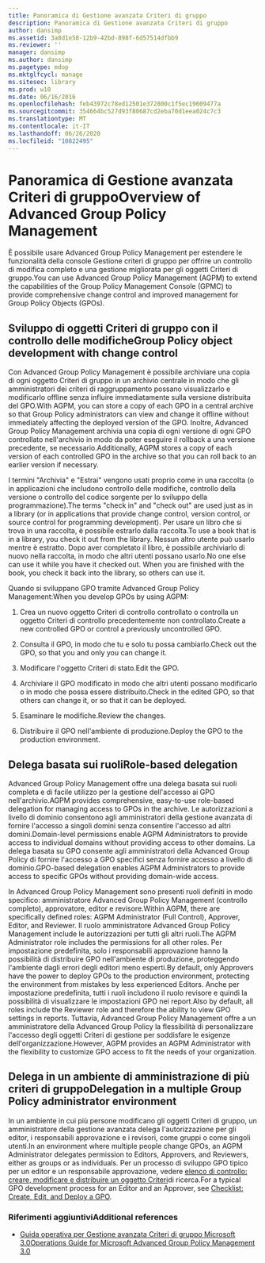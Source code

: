 ```yaml
---
title: Panoramica di Gestione avanzata Criteri di gruppo
description: Panoramica di Gestione avanzata Criteri di gruppo
author: dansimp
ms.assetid: 3a8d1e58-12b9-42bd-898f-6d57514dfbb9
ms.reviewer: ''
manager: dansimp
ms.author: dansimp
ms.pagetype: mdop
ms.mktglfcycl: manage
ms.sitesec: library
ms.prod: w10
ms.date: 06/16/2016
ms.openlocfilehash: feb43972c78ed12501e372800c1f5ec19609477a
ms.sourcegitcommit: 354664bc527d93f80687cd2eba70d1eea024c7c3
ms.translationtype: MT
ms.contentlocale: it-IT
ms.lasthandoff: 06/26/2020
ms.locfileid: "10822495"
---
```

# <span data-ttu-id="d67f4-103">Panoramica di Gestione avanzata Criteri di gruppo</span><span class="sxs-lookup"><span data-stu-id="d67f4-103">Overview of Advanced Group Policy Management</span></span>


<span data-ttu-id="d67f4-104">È possibile usare Advanced Group Policy Management per estendere le funzionalità della console Gestione criteri di gruppo per offrire un controllo di modifica completo e una gestione migliorata per gli oggetti Criteri di gruppo.</span><span class="sxs-lookup"><span data-stu-id="d67f4-104">You can use Advanced Group Policy Management (AGPM) to extend the capabilities of the Group Policy Management Console (GPMC) to provide comprehensive change control and improved management for Group Policy Objects (GPOs).</span></span>

## <span data-ttu-id="d67f4-105">Sviluppo di oggetti Criteri di gruppo con il controllo delle modifiche</span><span class="sxs-lookup"><span data-stu-id="d67f4-105">Group Policy object development with change control</span></span>


<span data-ttu-id="d67f4-106">Con Advanced Group Policy Management è possibile archiviare una copia di ogni oggetto Criteri di gruppo in un archivio centrale in modo che gli amministratori dei criteri di raggruppamento possano visualizzarlo e modificarlo offline senza influire immediatamente sulla versione distribuita del GPO.</span><span class="sxs-lookup"><span data-stu-id="d67f4-106">With AGPM, you can store a copy of each GPO in a central archive so that Group Policy administrators can view and change it offline without immediately affecting the deployed version of the GPO.</span></span> <span data-ttu-id="d67f4-107">Inoltre, Advanced Group Policy Management archivia una copia di ogni versione di ogni GPO controllato nell'archivio in modo da poter eseguire il rollback a una versione precedente, se necessario.</span><span class="sxs-lookup"><span data-stu-id="d67f4-107">Additionally, AGPM stores a copy of each version of each controlled GPO in the archive so that you can roll back to an earlier version if necessary.</span></span>

<span data-ttu-id="d67f4-108">I termini "Archivia" e "Estrai" vengono usati proprio come in una raccolta (o in applicazioni che includono controllo delle modifiche, controllo della versione o controllo del codice sorgente per lo sviluppo della programmazione).</span><span class="sxs-lookup"><span data-stu-id="d67f4-108">The terms "check in" and "check out" are used just as in a library (or in applications that provide change control, version control, or source control for programming development).</span></span> <span data-ttu-id="d67f4-109">Per usare un libro che si trova in una raccolta, è possibile estrarlo dalla raccolta.</span><span class="sxs-lookup"><span data-stu-id="d67f4-109">To use a book that is in a library, you check it out from the library.</span></span> <span data-ttu-id="d67f4-110">Nessun altro utente può usarlo mentre è estratto. Dopo aver completato il libro, è possibile archiviarlo di nuovo nella raccolta, in modo che altri utenti possano usarlo.</span><span class="sxs-lookup"><span data-stu-id="d67f4-110">No one else can use it while you have it checked out. When you are finished with the book, you check it back into the library, so others can use it.</span></span>

<span data-ttu-id="d67f4-111">Quando si sviluppano GPO tramite Advanced Group Policy Management:</span><span class="sxs-lookup"><span data-stu-id="d67f4-111">When you develop GPOs by using AGPM:</span></span>

1.  <span data-ttu-id="d67f4-112">Crea un nuovo oggetto Criteri di controllo controllato o controlla un oggetto Criteri di controllo precedentemente non controllato.</span><span class="sxs-lookup"><span data-stu-id="d67f4-112">Create a new controlled GPO or control a previously uncontrolled GPO.</span></span>

2.  <span data-ttu-id="d67f4-113">Consulta il GPO, in modo che tu e solo tu possa cambiarlo.</span><span class="sxs-lookup"><span data-stu-id="d67f4-113">Check out the GPO, so that you and only you can change it.</span></span>

3.  <span data-ttu-id="d67f4-114">Modificare l'oggetto Criteri di stato.</span><span class="sxs-lookup"><span data-stu-id="d67f4-114">Edit the GPO.</span></span>

4.  <span data-ttu-id="d67f4-115">Archiviare il GPO modificato in modo che altri utenti possano modificarlo o in modo che possa essere distribuito.</span><span class="sxs-lookup"><span data-stu-id="d67f4-115">Check in the edited GPO, so that others can change it, or so that it can be deployed.</span></span>

5.  <span data-ttu-id="d67f4-116">Esaminare le modifiche.</span><span class="sxs-lookup"><span data-stu-id="d67f4-116">Review the changes.</span></span>

6.  <span data-ttu-id="d67f4-117">Distribuire il GPO nell'ambiente di produzione.</span><span class="sxs-lookup"><span data-stu-id="d67f4-117">Deploy the GPO to the production environment.</span></span>

## <span data-ttu-id="d67f4-118">Delega basata sui ruoli</span><span class="sxs-lookup"><span data-stu-id="d67f4-118">Role-based delegation</span></span>


<span data-ttu-id="d67f4-119">Advanced Group Policy Management offre una delega basata sui ruoli completa e di facile utilizzo per la gestione dell'accesso ai GPO nell'archivio.</span><span class="sxs-lookup"><span data-stu-id="d67f4-119">AGPM provides comprehensive, easy-to-use role-based delegation for managing access to GPOs in the archive.</span></span> <span data-ttu-id="d67f4-120">Le autorizzazioni a livello di dominio consentono agli amministratori della gestione avanzata di fornire l'accesso a singoli domini senza consentire l'accesso ad altri domini.</span><span class="sxs-lookup"><span data-stu-id="d67f4-120">Domain-level permissions enable AGPM Administrators to provide access to individual domains without providing access to other domains.</span></span> <span data-ttu-id="d67f4-121">La delega basata su GPO consente agli amministratori della Advanced Group Policy di fornire l'accesso a GPO specifici senza fornire accesso a livello di dominio.</span><span class="sxs-lookup"><span data-stu-id="d67f4-121">GPO-based delegation enables AGPM Administrators to provide access to specific GPOs without providing domain-wide access.</span></span>

<span data-ttu-id="d67f4-122">In Advanced Group Policy Management sono presenti ruoli definiti in modo specifico: amministratore Advanced Group Policy Management (controllo completo), approvatore, editor e revisore.</span><span class="sxs-lookup"><span data-stu-id="d67f4-122">Within AGPM, there are specifically defined roles: AGPM Administrator (Full Control), Approver, Editor, and Reviewer.</span></span> <span data-ttu-id="d67f4-123">Il ruolo amministratore Advanced Group Policy Management include le autorizzazioni per tutti gli altri ruoli.</span><span class="sxs-lookup"><span data-stu-id="d67f4-123">The AGPM Administrator role includes the permissions for all other roles.</span></span> <span data-ttu-id="d67f4-124">Per impostazione predefinita, solo i responsabili approvazione hanno la possibilità di distribuire GPO nell'ambiente di produzione, proteggendo l'ambiente dagli errori degli editori meno esperti.</span><span class="sxs-lookup"><span data-stu-id="d67f4-124">By default, only Approvers have the power to deploy GPOs to the production environment, protecting the environment from mistakes by less experienced Editors.</span></span> <span data-ttu-id="d67f4-125">Anche per impostazione predefinita, tutti i ruoli includono il ruolo revisore e quindi la possibilità di visualizzare le impostazioni GPO nei report.</span><span class="sxs-lookup"><span data-stu-id="d67f4-125">Also by default, all roles include the Reviewer role and therefore the ability to view GPO settings in reports.</span></span> <span data-ttu-id="d67f4-126">Tuttavia, Advanced Group Policy Management offre a un amministratore della Advanced Group Policy la flessibilità di personalizzare l'accesso degli oggetti Criteri di gestione per soddisfare le esigenze dell'organizzazione.</span><span class="sxs-lookup"><span data-stu-id="d67f4-126">However, AGPM provides an AGPM Administrator with the flexibility to customize GPO access to fit the needs of your organization.</span></span>

## <span data-ttu-id="d67f4-127">Delega in un ambiente di amministrazione di più criteri di gruppo</span><span class="sxs-lookup"><span data-stu-id="d67f4-127">Delegation in a multiple Group Policy administrator environment</span></span>


<span data-ttu-id="d67f4-128">In un ambiente in cui più persone modificano gli oggetti Criteri di gruppo, un amministratore della gestione avanzata delega l'autorizzazione per gli editor, i responsabili approvazione e i revisori, come gruppi o come singoli utenti.</span><span class="sxs-lookup"><span data-stu-id="d67f4-128">In an environment where multiple people change GPOs, an AGPM Administrator delegates permission to Editors, Approvers, and Reviewers, either as groups or as individuals.</span></span> <span data-ttu-id="d67f4-129">Per un processo di sviluppo GPO tipico per un editor e un responsabile approvazione, vedere [elenco di controllo: creare, modificare e distribuire un oggetto Criteri](checklist-create-edit-and-deploy-a-gpo-agpm30ops.md)di ricerca.</span><span class="sxs-lookup"><span data-stu-id="d67f4-129">For a typical GPO development process for an Editor and an Approver, see [Checklist: Create, Edit, and Deploy a GPO](checklist-create-edit-and-deploy-a-gpo-agpm30ops.md).</span></span>

### <span data-ttu-id="d67f4-130">Riferimenti aggiuntivi</span><span class="sxs-lookup"><span data-stu-id="d67f4-130">Additional references</span></span>

-   [<span data-ttu-id="d67f4-131">Guida operativa per Gestione avanzata Criteri di gruppo Microsoft 3.0</span><span class="sxs-lookup"><span data-stu-id="d67f4-131">Operations Guide for Microsoft Advanced Group Policy Management 3.0</span></span>](operations-guide-for-microsoft-advanced-group-policy-management-30-agpm30ops.md)

 

 





